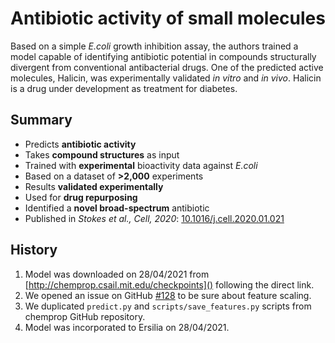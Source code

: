 # Antibiotic activity of small molecules

Based on a simple _E.coli_ growth inhibition assay, the authors trained a model capable of identifying antibiotic potential in compounds structurally divergent from conventional antibacterial drugs. One of the predicted active molecules, Halicin, was experimentally validated _in vitro_ and _in vivo_. Halicin is a drug under development as treatment for diabetes.

## Summary

* Predicts **antibiotic activity**
* Takes **compound structures** as input
* Trained with **experimental** bioactivity data against _E.coli_
* Based on a dataset of **>2,000** experiments
* Results **validated experimentally**
* Used for **drug repurposing**
* Identified a **novel broad-spectrum** antibiotic
* Published in *Stokes et al., Cell, 2020*: [10.1016/j.cell.2020.01.021]()

## History

1. Model was downloaded on 28/04/2021 from [http://chemprop.csail.mit.edu/checkpoints]() following the direct link.
2. We opened an issue on GitHub [#128](https://github.com/chemprop/chemprop/issues/108#issuecomment-802245616) to be sure about feature scaling.
3. We duplicated `predict.py` and `scripts/save_features.py` scripts from chemprop GitHub repository.
4. Model was incorporated to Ersilia on 28/04/2021.
